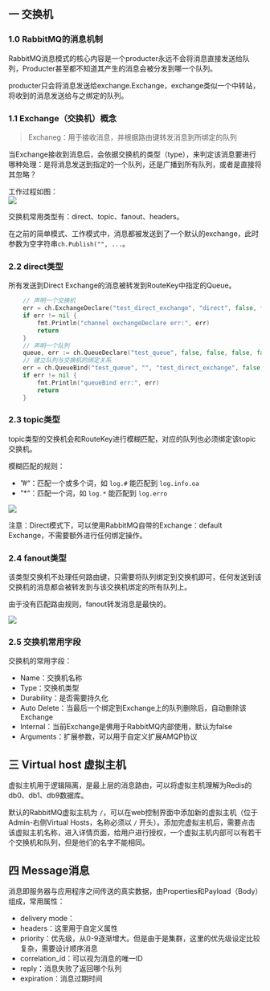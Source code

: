 ## 一 交换机

### 1.0 RabbitMQ的消息机制

RabbitMQ消息模式的核心内容是一个producter永远不会将消息直接发送给队列，Producter甚至都不知道其产生的消息会被分发到哪一个队列。  

producter只会将消息发送给exchange.Exchange，exchange类似一个中转站，将收到的消息发送给与之绑定的队列。

### 1.1 Exchange（交换机）概念

> Exchaneg：用于接收消息，并根据路由键转发消息到所绑定的队列

当Exchange接收到消息后，会依据交换机的类型（type），来判定该消息要进行哪种处理：是将消息发送到指定的一个队列，还是广播到所有队列，或者是直接将其忽略？ 

工作过程如图：  
![](../images/mq/mq-08.png)  

交换机常用类型有：direct、topic、fanout、headers。  

在之前的简单模式、工作模式中，消息都被发送到了一个默认的exchange，此时参数为空字符串`ch.Publish("", ...`。  

### 2.2 direct类型

所有发送到Direct Exchange的消息被转发到RouteKey中指定的Queue。 
```go
	// 声明一个交换机
	err = ch.ExchangeDeclare("test_direct_exchange", "direct", false, false, false, false, nil)
	if err != nil {
		fmt.Println("channel exchangeDeclare err:", err)
		return
	}
	// 声明一个队列
	queue, err := ch.QueueDeclare("test_queue", false, false, false, false, nil)
	// 建立队列与交换机的绑定关系
	err = ch.QueueBind("test_queue", "", "test_direct_exchange", false, nil)
	if err != nil {
		fmt.Println("queueBind err:", err)
		return
	}
```

### 2.3 topic类型

topic类型的交换机会和RouteKey进行模糊匹配，对应的队列也必须绑定该topic交换机。  

模糊匹配的规则：
- ”#“：匹配一个或多个词，如 `log.#` 能匹配到 `log.info.oa`
- ”*“：匹配一个词，如 `log.*` 能匹配到 `log.erro`

![](../images/mq/mq-09.png)
  
注意：Direct模式下，可以使用RabbitMQ自带的Exchange：default Exchange，不需要额外进行任何绑定操作。  

### 2.4 fanout类型

该类型交换机不处理任何路由键，只需要将队列绑定到交换机即可，任何发送到该交换机的消息都会被转发到与该交换机绑定的所有队列上。  

由于没有匹配路由规则，fanout转发消息是最快的。 

![](../images/mq/mq-10.png)


### 2.5 交换机常用字段

交换机的常用字段：
- Name：交换机名称
- Type：交换机类型
- Durability：是否需要持久化
- Auto Delete：当最后一个绑定到Exchange上的队列删除后，自动删除该Exchange
- Internal：当前Exchange是佛用于RabbitMQ内部使用，默认为false
- Arguments：扩展参数，可以用于自定义扩展AMQP协议

## 三 Virtual host 虚拟主机

虚拟主机用于逻辑隔离，是最上层的消息路由，可以将虚拟主机理解为Redis的db0、db1、db9数据库。  

默认的RabbitMQ虚拟主机为 `/`，可以在web控制界面中添加新的虚拟主机（位于Admin-右侧Virtual Hosts，名称必须以 `/` 开头）。添加完虚拟主机后，需要点击该虚拟主机名称，进入详情页面，给用户进行授权，一个虚拟主机内部可以有若干个交换机和队列，但是他们的名字不能相同。  


## 四 Message消息

消息即服务器与应用程序之间传送的真实数据，由Properties和Payload（Body）组成，常用属性：
- delivery mode：
- headers：这里用于自定义属性
- priority：优先级，从0-9逐渐增大。但是由于是集群，这里的优先级设定比较复杂，需要设计顺序消息
- correlation_id：可以视为消息的唯一ID
- reply：消息失败了返回哪个队列
- expiration：消息过期时间